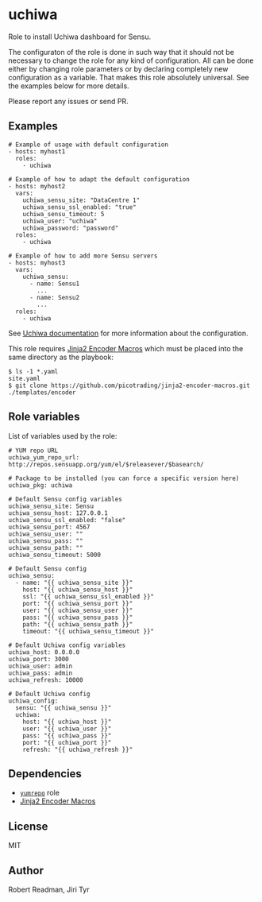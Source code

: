 uchiwa
======

Role to install Uchiwa dashboard for Sensu.

The configuraton of the role is done in such way that it should not be necessary
to change the role for any kind of configuration. All can be done either by
changing role parameters or by declaring completely new configuration as a
variable. That makes this role absolutely universal. See the examples below for
more details.

Please report any issues or send PR.


Examples
--------

```
# Example of usage with default configuration
- hosts: myhost1
  roles:
    - uchiwa

# Example of how to adapt the default configuration
- hosts: myhost2
  vars:
    uchiwa_sensu_site: "DataCentre 1"
    uchiwa_sensu_ssl_enabled: "true"
    uchiwa_sensu_timeout: 5
    uchiwa_user: "uchiwa"
    uchiwa_password: "password"
  roles:
    - uchiwa

# Example of how to add more Sensu servers
- hosts: myhost3
  vars:
    uchiwa_sensu:
      - name: Sensu1
        ...
      - name: Sensu2
        ...
  roles:
    - uchiwa
```

See [Uchiwa documentation](https://uchiwa.io/#/docs/config) for more information
about the configuration.

This role requires [Jinja2 Encoder
Macros](https://github.com/picotrading/jinja2-encoder-macros) which must be
placed into the same directory as the playbook:

```
$ ls -1 *.yaml
site.yaml
$ git clone https://github.com/picotrading/jinja2-encoder-macros.git ./templates/encoder
```


Role variables
--------------

List of variables used by the role:

```
# YUM repo URL
uchiwa_yum_repo_url: http://repos.sensuapp.org/yum/el/$releasever/$basearch/

# Package to be installed (you can force a specific version here)
uchiwa_pkg: uchiwa

# Default Sensu config variables
uchiwa_sensu_site: Sensu
uchiwa_sensu_host: 127.0.0.1
uchiwa_sensu_ssl_enabled: "false"
uchiwa_sensu_port: 4567
uchiwa_sensu_user: ""
uchiwa_sensu_pass: ""
uchiwa_sensu_path: ""
uchiwa_sensu_timeout: 5000

# Default Sensu config
uchiwa_sensu:
  - name: "{{ uchiwa_sensu_site }}"
    host: "{{ uchiwa_sensu_host }}"
    ssl: "{{ uchiwa_sensu_ssl_enabled }}"
    port: "{{ uchiwa_sensu_port }}"
    user: "{{ uchiwa_sensu_user }}"
    pass: "{{ uchiwa_sensu_pass }}"
    path: "{{ uchiwa_sensu_path }}"
    timeout: "{{ uchiwa_sensu_timeout }}"

# Default Uchiwa config variables
uchiwa_host: 0.0.0.0
uchiwa_port: 3000
uchiwa_user: admin
uchiwa_pass: admin
uchiwa_refresh: 10000

# Default Uchiwa config
uchiwa_config:
  sensu: "{{ uchiwa_sensu }}"
  uchiwa:
    host: "{{ uchiwa_host }}"
    user: "{{ uchiwa_user }}"
    pass: "{{ uchiwa_pass }}"
    port: "{{ uchiwa_port }}"
    refresh: "{{ uchiwa_refresh }}"
```


Dependencies
------------

* [`yumrepo`](https://github.com/picotrading/ansible-yumrepo) role
* [Jinja2 Encoder Macros](https://github.com/picotrading/jinja2-encoder-macros)


License
-------

MIT


Author
------

Robert Readman, Jiri Tyr
